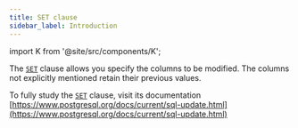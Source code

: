 ```yaml
---
title: SET clause
sidebar_label: Introduction
---
```


import K from '@site/src/components/K';

The [`SET`](/docs/update-statement/set/introduction) clause allows you specify the columns to be modified. The columns not explicitly mentioned retain their previous values.

To fully study the [`SET`](/docs/update-statement/set/introduction) clause, visit its documentation [https://www.postgresql.org/docs/current/sql-update.html](https://www.postgresql.org/docs/current/sql-update.html)